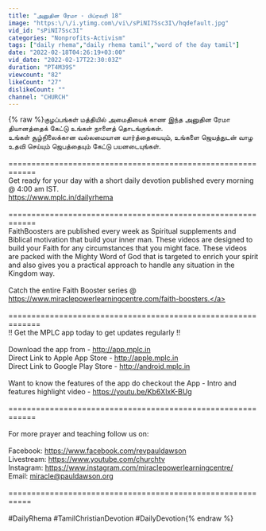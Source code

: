 ```yaml
---
title: "அனுதின ரேமா - பிப்ரவரி 18"
image: "https:\/\/i.ytimg.com\/vi\/sPiNI7Ssc3I\/hqdefault.jpg"
vid_id: "sPiNI7Ssc3I"
categories: "Nonprofits-Activism"
tags: ["daily rhema","daily rhema tamil","word of the day tamil"]
date: "2022-02-18T04:26:19+03:00"
vid_date: "2022-02-17T22:30:03Z"
duration: "PT4M39S"
viewcount: "82"
likeCount: "27"
dislikeCount: ""
channel: "CHURCH"
---
```

{% raw %}குழப்பங்கள் மத்தியில் அமைதியைக் காண இந்த அனுதின  ரேமா தியானத்தைக்  கேட்டு உங்கள் நாளைத் தொடங்குங்கள். <br />உங்கள் சூழ்நிலைக்கான வல்லமையான வார்த்தையையும், உங்களை ஜெயத்துடன் வாழ உதவி செய்யும் ஜெபத்தையும் கேட்டு பயனடையுங்கள்.<br /><br />============================================================<br />Get ready for your day with a short daily devotion published every morning @ 4:00 am IST.<br /><a rel="nofollow" target="blank" href="https://www.mplc.in/dailyrhema">https://www.mplc.in/dailyrhema</a><br /><br />============================================================<br />FaithBoosters are published every week as Spiritual supplements and Biblical motivation that build your inner man. These videos are designed to build your Faith for any circumstances that you might face. These videos are packed with the Mighty Word of God that is targeted to enrich your spirit and also gives you a practical approach to handle any situation in the Kingdom way.<br /><br />Catch the entire Faith Booster series @ <a rel="nofollow" target="blank" href="https://www.miraclepowerlearningcentre.com/faith-boosters.">https://www.miraclepowerlearningcentre.com/faith-boosters.</a><br /><br />=============================================================<br />!! Get the MPLC app today to get updates regularly !!<br /><br />Download the app from -  <a rel="nofollow" target="blank" href="http://app.mplc.in">http://app.mplc.in</a><br />Direct Link to Apple App Store - <a rel="nofollow" target="blank" href="http://apple.mplc.in">http://apple.mplc.in</a><br />Direct Link to Google Play Store - <a rel="nofollow" target="blank" href="http://android.mplc.in">http://android.mplc.in</a><br /><br />Want to know the features of the app do checkout the App - Intro and features highlight video - <a rel="nofollow" target="blank" href="https://youtu.be/Kb6XlxK-BUg">https://youtu.be/Kb6XlxK-BUg</a><br /><br />============================================================<br /><br />For more prayer and teaching follow us on:<br /><br />Facebook: <a rel="nofollow" target="blank" href="https://www.facebook.com/revpauldawson">https://www.facebook.com/revpauldawson</a><br />Livestream: <a rel="nofollow" target="blank" href="https://www.youtube.com/churchtv">https://www.youtube.com/churchtv</a><br />Instagram: <a rel="nofollow" target="blank" href="https://www.instagram.com/miraclepowerlearningcentre/">https://www.instagram.com/miraclepowerlearningcentre/</a><br />Email: miracle@pauldawson.org<br /><br />===========================================================<br /><br />#DailyRhema #TamilChristianDevotion #DailyDevotion{% endraw %}
